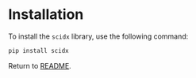 # Installation

To install the `scidx` library, use the following command:

```bash
pip install scidx
```

Return to [README](../README.md).
